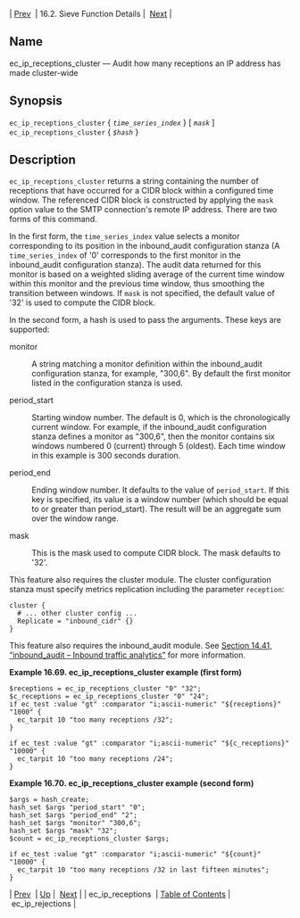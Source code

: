 | [Prev](sieve.ref.ec_ip_receptions)  | 16.2. Sieve Function Details |  [Next](sieve.ref.ec_ip_rejections) |

<a name="sieve.ref.ec_ip_receptions_cluster"></a>
## Name

ec_ip_receptions_cluster — Audit how many receptions an IP address has made cluster-wide

## Synopsis

`ec_ip_receptions_cluster` { *`time_series_index`* } [ *`mask`* ]
`ec_ip_receptions_cluster` { *`$hash`* }

<a name="idp30098048"></a>
## Description

`ec_ip_receptions_cluster` returns a string containing the number of receptions that have occurred for a CIDR block within a configured time window. The referenced CIDR block is constructed by applying the `mask` option value to the SMTP connection's remote IP address. There are two forms of this command.

In the first form, the `time_series_index` value selects a monitor corresponding to its position in the inbound_audit configuration stanza (A `time_series_index` of '0' corresponds to the first monitor in the inbound_audit configuration stanza). The audit data returned for this monitor is based on a weighted sliding average of the current time window within this monitor and the previous time window, thus smoothing the transition between windows. If `mask` is not specified, the default value of '32' is used to compute the CIDR block.

In the second form, a hash is used to pass the arguments. These keys are supported:

<dl className="variablelist">

<dt>monitor</dt>

<dd>

A string matching a monitor definition within the inbound_audit configuration stanza, for example, "300,6". By default the first monitor listed in the configuration stanza is used.

</dd>

<dt>period_start</dt>

<dd>

Starting window number. The default is 0, which is the chronologically current window. For example, if the inbound_audit configuration stanza defines a monitor as "300,6", then the monitor contains six windows numbered 0 (current) through 5 (oldest). Each time window in this example is 300 seconds duration.

</dd>

<dt>period_end</dt>

<dd>

Ending window number. It defaults to the value of `period_start`. If this key is specified, its value is a window number (which should be equal to or greater than period_start). The result will be an aggregate sum over the window range.

</dd>

<dt>mask</dt>

<dd>

This is the mask used to compute CIDR block. The mask defaults to '32'.

</dd>

</dl>

This feature also requires the cluster module. The cluster configuration stanza must specify metrics replication including the parameter `reception`:

```
cluster {
  # ... other cluster config ...
  Replicate = "inbound_cidr" {}
}
```

This feature also requires the inbound_audit module. See [Section 14.41, “inbound_audit – Inbound traffic analytics”](modules.inbound_audit "14.41. inbound_audit – Inbound traffic analytics") for more information.

<a name="example.ec_ip_receptions_cluster"></a>

**Example 16.69. ec_ip_receptions_cluster example (first form)**

```
$receptions = ec_ip_receptions_cluster "0" "32";
$c_receptions = ec_ip_receptions_cluster "0" "24";
if ec_test :value "gt" :comparator "i;ascii-numeric" "${receptions}" "1000" {
  ec_tarpit 10 "too many receptions /32";
}

if ec_test :value "gt" :comparator "i;ascii-numeric" "${c_receptions}" "10000" {
  ec_tarpit 10 "too many receptions /24";
}
```

<a name="example.ec_ip_receptions_cluster.second"></a>

**Example 16.70. ec_ip_receptions_cluster example (second form)**

```
$args = hash_create;
hash_set $args "period_start" "0";
hash_set $args "period_end" "2";
hash_set $args "monitor" "300,6";
hash_set $args "mask" "32";
$count = ec_ip_receptions_cluster $args;

if ec_test :value "gt" :comparator "i;ascii-numeric" "${count}" "10000" {
  ec_tarpit 10 "too many receptions /32 in last fifteen minutes";
}
```

| [Prev](sieve.ref.ec_ip_receptions)  | [Up](sieve.ref.files) |  [Next](sieve.ref.ec_ip_rejections) |
| ec_ip_receptions  | [Table of Contents](index) |  ec_ip_rejections |
